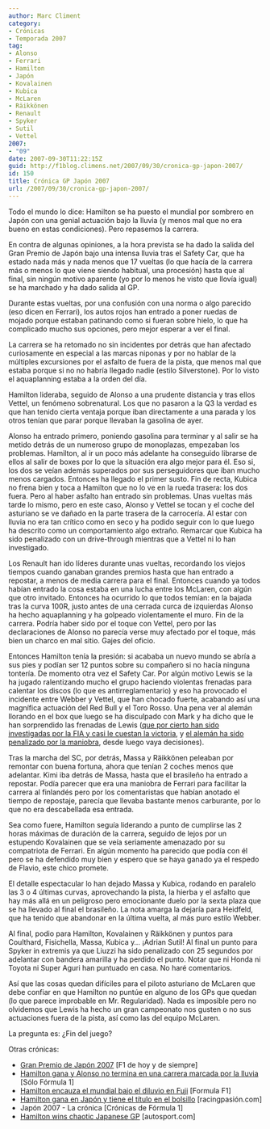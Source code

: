 ```yaml
---
author: Marc Climent
category:
- Crónicas
- Temporada 2007
tag:
- Alonso
- Ferrari
- Hamilton
- Japón
- Kovalainen
- Kubica
- McLaren
- Räikkönen
- Renault
- Spyker
- Sutil
- Vettel
2007:
- "09"
date: 2007-09-30T11:22:15Z
guid: http://f1blog.climens.net/2007/09/30/cronica-gp-japon-2007/
id: 150
title: Crónica GP Japón 2007
url: /2007/09/30/cronica-gp-japon-2007/
---
```


Todo el mundo lo dice: Hamilton se ha puesto el mundial por sombrero en Japón con una genial actuación bajo la lluvia (y menos mal que no era bueno en estas condiciones). Pero repasemos la carrera.

En contra de algunas opiniones, a la hora prevista se ha dado la salida del Gran Premio de Japón bajo una intensa lluvia tras el Safety Car, que ha estado nada más y nada menos que 17 vueltas (lo que hacía de la carrera más o menos lo que viene siendo habitual, una procesión) hasta que al final, sin ningún motivo aparente (yo por lo menos he visto que llovía igual) se ha marchado y ha dado salida al GP.

Durante estas vueltas, por una confusión con una norma o algo parecido (eso dicen en Ferrari), los autos rojos han entrado a poner ruedas de mojado porque estaban patinando como si fueran sobre hielo, lo que ha complicado mucho sus opciones, pero mejor esperar a ver el final.

La carrera se ha retomado no sin incidentes por detrás que han afectado curiosamente en especial a las marcas niponas y por no hablar de la múltiples excursiones por el asfalto de fuera de la pista, que menos mal que estaba porque si no no habría llegado nadie (estilo Silverstone). Por lo visto el aquaplanning estaba a la orden del día.

Hamilton lideraba, seguido de Alonso a una prudente distancia y tras ellos Vettel, un fenómeno sobrenatural. Los que no pasaron a la Q3 la verdad es que han tenido cierta ventaja porque iban directamente a una parada y los otros tenían que parar porque llevaban la gasolina de ayer.

Alonso ha entrado primero, poniendo gasolina para terminar y al salir se ha metido detrás de un numeroso grupo de monoplazas, empezaban los problemas. Hamilton, al ir un poco más adelante ha conseguido librarse de ellos al salir de boxes por lo que la situación era algo mejor para él. Eso si, los dos se veían además superados por sus perseguidores que iban mucho menos cargados. Entonces ha llegado el primer susto. Fin de recta, Kubica no frena bien y toca a Hamilton que no lo ve en la rueda trasera: los dos fuera. Pero al haber asfalto han entrado sin problemas. Unas vueltas más tarde lo mismo, pero en este caso, Alonso y Vettel se tocan y el coche del asturiano se ve dañado en la parte trasera de la carrocería. Al estar con lluvia no era tan crítico como en seco y ha podido seguir con lo que luego ha descrito como un comportamiento algo extraño. Remarcar que Kubica ha sido penalizado con un drive-through mientras que a Vettel ni lo han investigado.

Los Renault han ido líderes durante unas vueltas, recordando los viejos tiempos cuando ganaban grandes premios hasta que han entrado a repostar, a menos de media carrera para el final. Entonces cuando ya todos habían entrado la cosa estaba en una lucha entre los McLaren, con algún que otro invitado. Entonces ha ocurrido lo que todos temían: en la bajada tras la curva 100R, justo antes de una cerrada curca de izquierdas Alonso ha hecho aquaplanning y ha golpeado violentamente el muro. Fin de la carrera. Podría haber sido por el toque con Vettel, pero por las declaraciones de Alonso no parecía verse muy afectado por el toque, más bien un charco en mal sitio. Gajes del oficio.

Entonces Hamilton tenía la presión: si acababa un nuevo mundo se abría a sus pies y podían ser 12 puntos sobre su compañero si no hacía ninguna tontería. De momento otra vez el Safety Car. Por algún motivo Lewis se la ha jugado ralentizando mucho el grupo haciendo violentas frenadas para calentar los discos (lo que es antirreglamentario) y eso ha provocado el incidente entre Webber y Vettel, que han chocado fuerte, acabando así una magnífica actuación del Red Bull y el Toro Rosso. Una pena ver al alemán llorando en el box que luego se ha disculpado con Mark y ha dicho que le han sorprendido las frenadas de Lewis ([que por cierto han sido investigadas por la FIA y casi le cuestan la victoria](https://www.motorpasion.com/formula1/la-fia-casi-le-quita-la-victoria-a-hamilton-en-japon), y [el alemán ha sido penalizado por la maniobra](http://soloformula1.wordpress.com/2007/09/30/vettel-penalizado-por-el-accidente-con-webber/), desde luego vaya decisiones).

Tras la marcha del SC, por detrás, Massa y Räikkönen peleaban por remontar con buena fortuna, ahora que tenían 2 coches menos que adelantar. Kimi iba detrás de Massa, hasta que el brasileño ha entrado a repostar. Podía parecer que era una maniobra de Ferrari para facilitar la carrera al finlandés pero por los comentaristas que habían anotado el tiempo de repostaje, parecía que llevaba bastante menos carburante, por lo que no era descabellada esa entrada.

Sea como fuere, Hamilton seguía liderando a punto de cumplirse las 2 horas máximas de duración de la carrera, seguido de lejos por un estupendo Kovalainen que se veía seriamente amenazado por su compatriota de Ferrari. En algún momento ha parecido que podía con él pero se ha defendido muy bien y espero que se haya ganado ya el respedo de Flavio, este chico promete.

El detalle espectacular lo han dejado Massa y Kubica, rodando en paralelo las 3 o 4 últimas curvas, aprovechando la pista, la hierba y el asfalto que hay más allá en un peligroso pero emocionante duelo por la sexta plaza que se ha llevado al final el brasileño. La nota amarga la dejaría para Heidfeld, que ha tenido que abandonar en la última vuelta, al más puro estilo Webber.

Al final, podio para Hamilton, Kovalainen y Räikkönen y puntos para Coulthard, Fisichella, Massa, Kubica y&#8230; ¡Adrian Sutil! Al final un punto para Spyker in extremis ya que Liuzzi ha sido penalizado con 25 segundos por adelantar con bandera amarilla y ha perdido el punto. Notar que ni Honda ni Toyota ni Super Aguri han puntuado en casa. No haré comentarios.

Así que las cosas quedan difíciles para el piloto asturiano de McLaren que debe confiar en que Hamilton no puntúe en alguno de los GPs que quedan (lo que parece improbable en Mr. Regularidad). Nada es imposible pero no olvidemos que Lewis ha hecho un gran campeonato nos gusten o no sus actuaciones fuera de la pista, así como las del equipo McLaren.

La pregunta es: ¿Fin del juego?

Otras crónicas:

  * [Gran Premio de Japón 2007](http://f1dehoyydesiempre.blogspot.com/2007/09/gran-premio-de-japn-2007.html) [F1 de hoy y de siempre]
  * [Hamilton gana y Alonso no termina en una carrera marcada por la lluvia](http://soloformula1.wordpress.com/2007/09/30/hamilton-gana-y-alonso-no-termina-en-una-carrera-marcada-por-la-lluvia/) [Sólo Fórmula 1]
  * [Hamilton encauza el mundial bajo el diluvio en Fuji](http://www.formulaf1.es/43/hamilton-encauza-el-mundial-bajo-el-diluvio-en-fuji/) [Formula F1]
  * [Hamilton gana en Japón y tiene el título en el bolsillo](https://www.motorpasion.com/formula1/hamilton-gana-en-japon-y-tiene-el-titulo-en-el-bolsillo) [racingpasión.com]
  * Japón 2007 - La crónica [Crónicas de Fórmula 1]
  * [Hamilton wins chaotic Japanese GP](http://www.autosport.com/news/report.php/id/62862) [autosport.com]